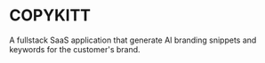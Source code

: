 # COPYKITT
A fullstack SaaS application that generate AI branding snippets and keywords for the customer's brand. 